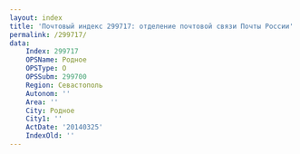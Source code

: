 ```yaml
---
layout: index
title: 'Почтовый индекс 299717: отделение почтовой связи Почты России'
permalink: /299717/
data:
    Index: 299717
    OPSName: Родное
    OPSType: О
    OPSSubm: 299700
    Region: Севастополь
    Autonom: ''
    Area: ''
    City: Родное
    City1: ''
    ActDate: '20140325'
    IndexOld: ''
---
```

